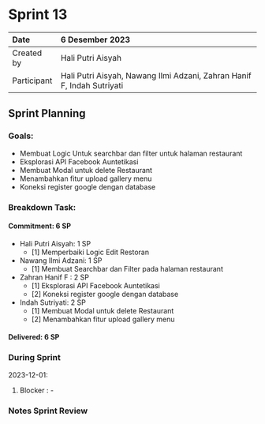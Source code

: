 # Sprint 13

|Date|6 Desember 2023|
| :- | :- |
|Created by|Hali Putri Aisyah|
|Participant|Hali Putri Aisyah, Nawang Ilmi Adzani, Zahran Hanif F, Indah Sutriyati|
## Sprint Planning
### Goals:
- Membuat Logic Untuk searchbar dan filter untuk halaman restaurant
- Eksplorasi API Facebook Auntetikasi
- Membuat Modal untuk delete Restaurant
- Menambahkan fitur upload gallery menu
- Koneksi register google dengan database
### Breakdown Task:
#### Commitment: 6 SP
- Hali Putri Aisyah: 1 SP
  - [1] Memperbaiki Logic Edit Restoran
- Nawang Ilmi Adzani: 1 SP
  - [1] Membuat Searchbar dan Filter pada halaman restaurant
- Zahran Hanif F : 2 SP
  - [1] Eksplorasi API Facebook Auntetikasi
  - [2] Koneksi register google dengan database
- Indah Sutriyati: 2 SP
  - [1] Membuat Modal untuk delete Restaurant
  - [2] Menambahkan fitur upload gallery menu
#### Delivered:	 6 SP
### During Sprint
2023-12-01:

1. Blocker : -

### Notes Sprint Review


